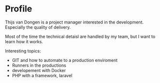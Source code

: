 # Profile

Thijs van Dongen is a project manager interested in the development.
Especially the quality of delivery.

Most of the time the technical detaisl are handled by my team, but I want to learn how it works.

Interesting topics:
- GIT and how to automate to a production enviroment
- Runners in the productions
- developement with Docker
- PHP with a framework, laravel
